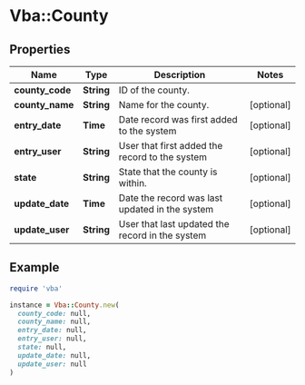 # Vba::County

## Properties

| Name | Type | Description | Notes |
| ---- | ---- | ----------- | ----- |
| **county_code** | **String** | ID of the county. |  |
| **county_name** | **String** | Name for the county. | [optional] |
| **entry_date** | **Time** | Date record was first added to the system | [optional] |
| **entry_user** | **String** | User that first added the record to the system | [optional] |
| **state** | **String** | State that the county is within. | [optional] |
| **update_date** | **Time** | Date the record was last updated in the system | [optional] |
| **update_user** | **String** | User that last updated the record in the system | [optional] |

## Example

```ruby
require 'vba'

instance = Vba::County.new(
  county_code: null,
  county_name: null,
  entry_date: null,
  entry_user: null,
  state: null,
  update_date: null,
  update_user: null
)
```

